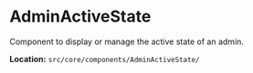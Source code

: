 # AdminActiveState

Component to display or manage the active state of an admin.

**Location:** `src/core/components/AdminActiveState/`
